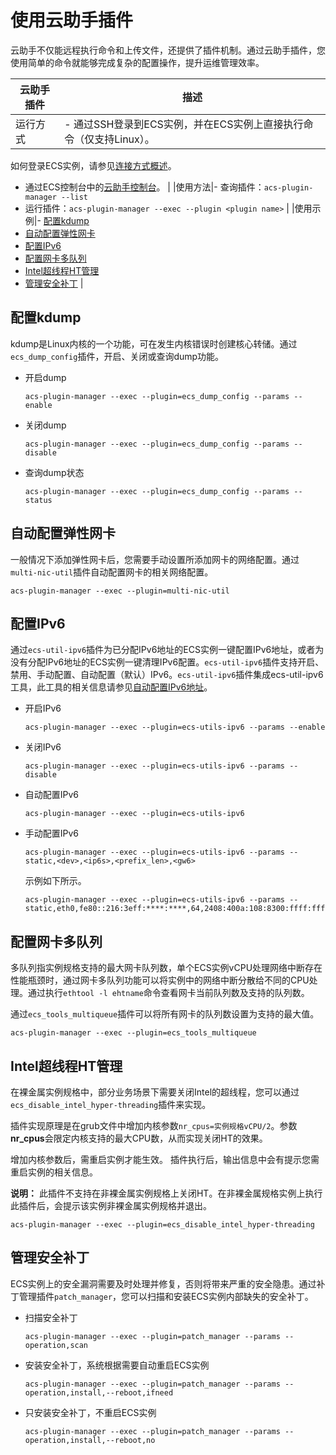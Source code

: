 # 使用云助手插件

云助手不仅能远程执行命令和上传文件，还提供了插件机制。通过云助手插件，您使用简单的命令就能够完成复杂的配置操作，提升运维管理效率。

|云助手插件|描述|
|-----|--|
|运行方式|-   通过SSH登录到ECS实例，并在ECS实例上直接执行命令（仅支持Linux）。

如何登录ECS实例，请参见[连接方式概述](/intl.zh-CN/实例/连接实例/连接方式概述.md)。

-   通过ECS控制台中的[云助手控制台](https://ecs.console.aliyun.com/#/cloudAssistant/region/cn-hangzhou)。 |
|使用方法|-   查询插件：`acs-plugin-manager --list`
-   运行插件：`acs-plugin-manager --exec --plugin <plugin name>` |
|使用示例|-   [配置kdump](#section_qoj_m21_naf)
-   [自动配置弹性网卡](#section_okd_pex_wj4)
-   [配置IPv6](#section_bwr_si1_joa)
-   [配置网卡多队列](#section_xeh_s2g_rju)
-   [Intel超线程HT管理](#section_5rc_xrv_ya1)
-   [管理安全补丁](#section_z3n_6l4_43s) |

## 配置kdump

kdump是Linux内核的一个功能，可在发生内核错误时创建核心转储。通过`ecs_dump_config`插件，开启、关闭或查询dump功能。

-   开启dump

    ```
    acs-plugin-manager --exec --plugin=ecs_dump_config --params --enable
    ```

-   关闭dump

    ```
    acs-plugin-manager --exec --plugin=ecs_dump_config --params --disable
    ```

-   查询dump状态

    ```
    acs-plugin-manager --exec --plugin=ecs_dump_config --params --status
    ```


## 自动配置弹性网卡

一般情况下添加弹性网卡后，您需要手动设置所添加网卡的网络配置。通过`multi-nic-util`插件自动配置网卡的相关网络配置。

```
acs-plugin-manager --exec --plugin=multi-nic-util
```

## 配置IPv6

通过`ecs-util-ipv6`插件为已分配IPv6地址的ECS实例一键配置IPv6地址，或者为没有分配IPv6地址的ECS实例一键清理IPv6配置。`ecs-util-ipv6`插件支持开启、禁用、手动配置、自动配置（默认）IPv6。`ecs-util-ipv6`插件集成ecs-util-ipv6工具，此工具的相关信息请参见[自动配置IPv6地址](/intl.zh-CN/网络/配置IPv6地址/Linux实例配置IPv6地址/步骤4：配置IPv6地址.md)。

-   开启IPv6

    ```
    acs-plugin-manager --exec --plugin=ecs-utils-ipv6 --params --enable
    ```

-   关闭IPv6

    ```
    acs-plugin-manager --exec --plugin=ecs-utils-ipv6 --params --disable
    ```

-   自动配置IPv6

    ```
    acs-plugin-manager --exec --plugin=ecs-utils-ipv6
    ```

-   手动配置IPv6

    ```
    acs-plugin-manager --exec --plugin=ecs-utils-ipv6 --params --static,<dev>,<ip6s>,<prefix_len>,<gw6>
    ```

    示例如下所示。

    ```
    acs-plugin-manager --exec --plugin=ecs-utils-ipv6 --params --static,eth0,fe80::216:3eff:****:****,64,2408:400a:108:8300:ffff:ffff:****:****
    ```


## 配置网卡多队列

多队列指实例规格支持的最大网卡队列数，单个ECS实例vCPU处理网络中断存在性能瓶颈时，通过网卡多队列功能可以将实例中的网络中断分散给不同的CPU处理。通过执行`ethtool -l ehtname`命令查看网卡当前队列数及支持的队列数。

通过`ecs_tools_multiqueue`插件可以将所有网卡的队列数设置为支持的最大值。

```
acs-plugin-manager --exec --plugin=ecs_tools_multiqueue
```

## Intel超线程HT管理

在裸金属实例规格中，部分业务场景下需要关闭Intel的超线程，您可以通过`ecs_disable_intel_hyper-threading`插件来实现。

插件实现原理是在grub文件中增加内核参数`nr_cpus=实例规格vCPU/2`。参数**nr\_cpus**会限定内核支持的最大CPU数，从而实现关闭HT的效果。

增加内核参数后，需重启实例才能生效。 插件执行后，输出信息中会有提示您需重启实例的相关信息。

**说明：** 此插件不支持在非裸金属实例规格上关闭HT。在非裸金属规格实例上执行此插件后，会提示该实例非裸金属实例规格并退出。

```
acs-plugin-manager --exec --plugin=ecs_disable_intel_hyper-threading
```

## 管理安全补丁

ECS实例上的安全漏洞需要及时处理并修复，否则将带来严重的安全隐患。通过补丁管理插件`patch_manager`，您可以扫描和安装ECS实例内部缺失的安全补丁。

-   扫描安全补丁

    ```
    acs-plugin-manager --exec --plugin=patch_manager --params --operation,scan
    ```

-   安装安全补丁，系统根据需要自动重启ECS实例

    ```
    acs-plugin-manager --exec --plugin=patch_manager --params --operation,install,--reboot,ifneed
    ```

-   只安装安全补丁，不重启ECS实例

    ```
    acs-plugin-manager --exec --plugin=patch_manager --params --operation,install,--reboot,no
    ```


